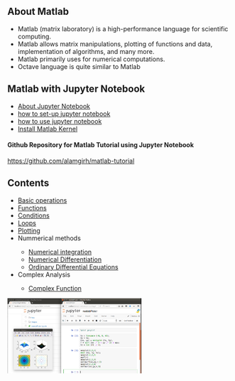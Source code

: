<h2> About Matlab </h2>
  <ul>
    <li>Matlab (matrix laboratory) is a high-performance language for scientific computing.</li>
    <li>Matlab allows matrix manipulations, plotting of functions and data, implementation of algorithms, and many more.</li>
    <li>Matlab primarily uses for numerical computations.</li>
    <li>Octave language is quite similar to Matlab </li> 
</ul>

<h2>Matlab with Jupyter Notebook </h2>
<ul>
  <li> <a href='http://jupyter.org/'> About Jupyter Notebook</a> </li>
<li>  <a href='https://jupyter-notebook-beginner-guide.readthedocs.io/en/latest/'> how to set-up jupyter notebook  </a> </li>
<li>   <a href='http://nbviewer.jupyter.org/github/jupyter/notebook/blob/master/docs/source/examples/Notebook/Notebook%20Basics.ipynb'> how to use jupyter notebook </a> </li>
<li> <a href='https://github.com/Calysto/matlab_kernel'> Install Matlab Kernel </a> </li>
</ul>

 <h4> Github Repository for Matlab Tutorial using Jupyter Notebook </h4>
 <p> <a href='https://github.com/alamgirh/matlab-tutorial'> https://github.com/alamgirh/matlab-tutorial </a> </p>

 
<h2> Contents </h2>
<ul>
<li> <a href='https://alamgirh.github.io/matlab/matlabBasic.html'> Basic operations </a></li>
<li> <a href='https://alamgirh.github.io/matlab/matlabFunctions.html'> Functions </a> </li>
<li> <a href='https://alamgirh.github.io/matlab/matlabConditions.html'> Conditions </a> </li>
<li> <a href='https://alamgirh.github.io/matlab/matlabLoops.html'> Loops </a> </li>
<li> <a href='https://alamgirh.github.io/matlab/matlabPlots.html'> Plotting </a> </li>
<li> Nummerical methods </li>
<ul> 
  <li> <a href='https://alamgirh.github.io/matlab/matlabIntegrations.html'> Numerical integration </a></li>
 <li> <a href='https://alamgirh.github.io/matlab/matlabDifferentiation.html'> Numerical Differentiation </a></li>
  <li> <a href='https://alamgirh.github.io/matlab/matlabODE.html'> Ordinary Differential Equations </a></li>
 </ul>
 <li> Complex Analysis</li>
<ul> 
  <li> <a href='https://alamgirh.github.io/matlab/matlabComplex.html'> Complex Function </a> 
 </ul>
</ul>

  <img src="JupyterMatlab.png" alt="Jupyter Screenshot" style="width:60%">
